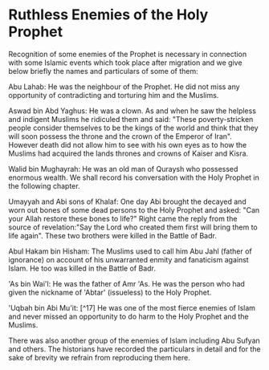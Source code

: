 Ruthless Enemies of the Holy Prophet
====================================

Recognition of some enemies of the Prophet is necessary in connection
with some Islamic events which took place after migration and we give
below briefly the names and particulars of some of them:

Abu Lahab: He was the neighbour of the Prophet. He did not miss any
opportunity of contradicting and torturing him and the Muslims.

Aswad bin Abd Yaghus: He was a clown. As and when he saw the helpless
and indigent Muslims he ridiculed them and said: "These poverty-stricken
people consider themselves to be the kings of the world and think that
they will soon possess the throne and the crown of the Emperor of Iran".
However death did not allow him to see with his own eyes as to how the
Muslims had acquired the lands thrones and crowns of Kaiser and Kisra.

Walid bin Mughayrah: He was an old man of Quraysh who possessed
enormous wealth. We shall record his conversation with the Holy Prophet
in the following chapter.

Umayyah and Abi sons of Khalaf: One day Abi brought the decayed and
worn out bones of some dead persons to the Holy Prophet and asked: "Can
your Allah restore these bones to life?" Right came the reply from the
source of revelation:"Say the Lord who created them first will bring
them to life again". These two brothers were killed in the Battle of
Badr.

Abul Hakam bin Hisham: The Muslims used to call him Abu Jahl (father of
ignorance) on account of his unwarranted enmity and fanaticism against
Islam. He too was killed in the Battle of Badr.

'As bin Wai'l: He was the father of Amr 'As. He was the person who had
given the nickname of 'Abtar' (issueless) to the Holy Prophet.

'Uqbah bin Abi Mu'it: [^17] He was one of the most fierce enemies of
Islam and never missed an opportunity to do harm to the Holy Prophet and
the Muslims.

There was also another group of the enemies of Islam including Abu
Sufyan and others. The historians have recorded the particulars in
detail and for the sake of brevity we refrain from reproducing them
here.


